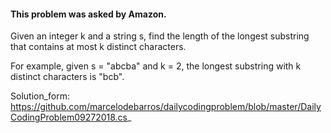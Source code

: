 ﻿#### This problem was asked by Amazon.

Given an integer k and a string s, find the length of the longest substring that contains at most k distinct characters.

For example, given s = "abcba" and k = 2, the longest substring with k distinct characters is "bcb".

Solution_form: https://github.com/marcelodebarros/dailycodingproblem/blob/master/DailyCodingProblem09272018.cs_